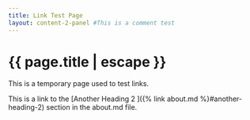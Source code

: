 ```yaml
---
title: Link Test Page
layout: content-2-panel #This is a comment test 
---
```

# {{ page.title | escape }}

This is a temporary page used to test links. 

This is a link to the [Another Heading 2 ]({% link about.md %}#another-heading-2) section in the about.md file. 